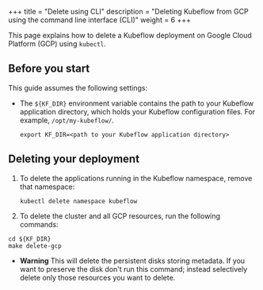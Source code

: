 +++
title = "Delete using CLI"
description = "Deleting Kubeflow from GCP using the command line interface (CLI)"
weight = 6
+++

This page explains how to delete a Kubeflow deployment on
Google Cloud Platform (GCP) using `kubectl`.

## Before you start

This guide assumes the following settings: 

* The `${KF_DIR}` environment variable contains the path to
  your Kubeflow application directory, which holds your Kubeflow configuration 
  files. For example, `/opt/my-kubeflow/`.

  ```
  export KF_DIR=<path to your Kubeflow application directory>
  ``` 

## Deleting your deployment


1. To delete the applications running in the Kubeflow namespace, remove that namespace:

   ```
   kubectl delete namespace kubeflow
   ```

1. To delete the cluster and all GCP resources, run the following commands:

```
cd ${KF_DIR}
make delete-gcp
```

   * **Warning** This will delete the persistent disks storing metadata. If you want to preserve the disk don't run this command;
     instead selectively delete only those resources you want to delete.
